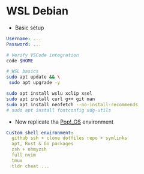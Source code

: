 # WSL Debian

- Basic setup

```yaml
Username: ...
Password: ...
```

```bash
# Verify VSCode integration
code $HOME

# WSL basics
sudo apt update && \
 sudo apt upgrade -y

sudo apt install wslu xclip xsel
sudo apt install curl g++ git man
sudo apt install neofetch --no-install-recommends
# sudo apt install fontconfig xdg-utils
```
- Now replicate tha [Pop!_OS](/docs/linux/Pop!_OS.md) environment

```yaml
Custom shell environment:
  github ssh + clone dotfiles repo + symlinks
  apt, Rust & Go packages
  zsh + ohmyzsh
  full nvim
  tmux
  tldr cheat ...
```

<!--
- More stuff

```bash
sudo apt-get install tshark
```

---

- TODO
  - ssh
  - networking...

 -->